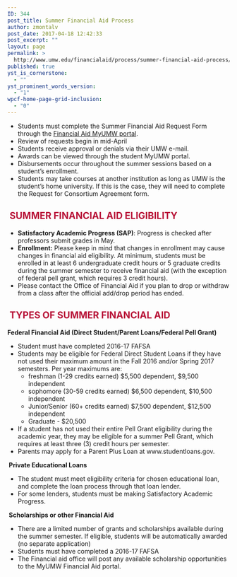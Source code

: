 ```yaml
---
ID: 344
post_title: Summer Financial Aid Process
author: zmontalv
post_date: 2017-04-18 12:42:33
post_excerpt: ""
layout: page
permalink: >
  http://www.umw.edu/financialaid/process/summer-financial-aid-process/
published: true
yst_is_cornerstone:
  - ""
yst_prominent_words_version:
  - "1"
wpcf-home-page-grid-inclusion:
  - "0"
---
```

<ul>
 	<li>Students must complete the Summer Financial Aid Request Form through the <a href="https://orgsync.com/115365/chapter">Financial Aid MyUMW portal</a>.</li>
 	<li>Review of requests begin in mid-April</li>
 	<li>Students receive approval or denials via their UMW e-mail.</li>
 	<li>Awards can be viewed through the student MyUMW portal.</li>
 	<li>Disbursements occur throughout the summer sessions based on a student’s enrollment.</li>
 	<li>Students may take courses at another institution as long as UMW is the student’s home university. If this is the case, they will need to complete the Request for Consortium Agreement form.</li>
</ul>
<h2><span style="color: #b81237"><strong> </strong><strong>SUMMER FINANCIAL AID ELIGIBILITY</strong></span></h2>
<ul>
 	<li><strong>Satisfactory Academic Progress (SAP)</strong>: Progress is checked after professors submit grades in May.</li>
 	<li><strong>Enrollment:</strong> Please keep in mind that changes in enrollment may cause changes in financial aid eligibility. At minimum, students must be enrolled in at least 6 undergraduate credit hours or 5 graduate credits during the summer semester to receive financial aid (with the exception of federal pell grant, which requires 3 credit hours).</li>
 	<li>Please contact the Office of Financial Aid if you plan to drop or withdraw from a class after the official add/drop period has ended.</li>
</ul>
<h2><strong> </strong><span style="color: #b81237"><strong>TYPES OF SUMMER FINANCIAL AID</strong></span></h2>
<strong>Federal Financial Aid (Direct Student/Parent Loans/Federal Pell Grant)</strong>
<ul>
 	<li>Student must have completed 2016-17 FAFSA</li>
 	<li>Students may be eligible for Federal Direct Student Loans if they have not used their maximum amount in the Fall 2016 and/or Spring 2017 semesters. Per year maximums are:
<ul>
 	<li>freshman (1-29 credits earned) $5,500 dependent, $9,500 independent</li>
 	<li>sophomore (30-59 credits earned) $6,500 dependent, $10,500 independent</li>
 	<li>Junior/Senior (60+ credits earned) $7,500 dependent, $12,500 independent</li>
 	<li>Graduate - $20,500</li>
</ul>
</li>
 	<li>If a student has not used their entire Pell Grant eligibility during the academic year, they may be eligible for a summer Pell Grant, which requires at least three (3) credit hours per semester.</li>
 	<li>Parents may apply for a Parent Plus Loan at www.studentloans.gov.</li>
</ul>
<strong> </strong><strong>Private Educational Loans</strong>
<ul>
 	<li>The student must meet eligibility criteria for chosen educational loan, and complete the loan process through that loan lender.</li>
 	<li>For some lenders, students must be making Satisfactory Academic Progress.</li>
</ul>
<strong> </strong><strong>Scholarships or other Financial Aid</strong>
<ul>
 	<li>There are a limited number of grants and scholarships available during the summer semester. If eligible, students will be automatically awarded (no separate application)</li>
 	<li>Students must have completed a 2016-17 FAFSA</li>
 	<li>The Financial aid office will post any available scholarship opportunities to the MyUMW Financial Aid portal.</li>
</ul>
